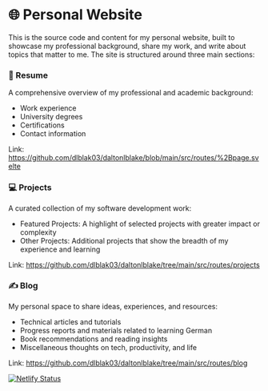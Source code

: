 # 🌐 Personal Website

This is the source code and content for my personal website, built to showcase my professional background, share my work, and write about topics that matter to me. The site is structured around three main sections:

### 📄 Resume

A comprehensive overview of my professional and academic background:
-	Work experience
-	University degrees
-	Certifications
-	Contact information

Link: https://github.com/dlblak03/daltonlblake/blob/main/src/routes/%2Bpage.svelte

### 💻 Projects

A curated collection of my software development work:
-	Featured Projects: A highlight of selected projects with greater impact or complexity
-	Other Projects: Additional projects that show the breadth of my experience and learning

Link: https://github.com/dlblak03/daltonlblake/tree/main/src/routes/projects

### ✍️ Blog

My personal space to share ideas, experiences, and resources:
-	Technical articles and tutorials
-	Progress reports and materials related to learning German
-	Book recommendations and reading insights
-	Miscellaneous thoughts on tech, productivity, and life

Link: https://github.com/dlblak03/daltonlblake/tree/main/src/routes/blog

[![Netlify Status](https://api.netlify.com/api/v1/badges/54bbe46d-5928-4015-bb4a-0294cbbe2db2/deploy-status)](https://app.netlify.com/sites/daltonblake/deploys)

